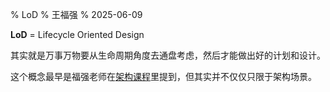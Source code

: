 % LoD
% 王福强
% 2025-06-09

**LoD** = Lifecycle Oriented Design

其实就是万事万物要从生命周期角度去通盘考虑，然后才能做出好的计划和设计。

这个概念最早是福强老师在[架构课程](/arch.html)里提到，但其实并不仅仅只限于架构场景。





